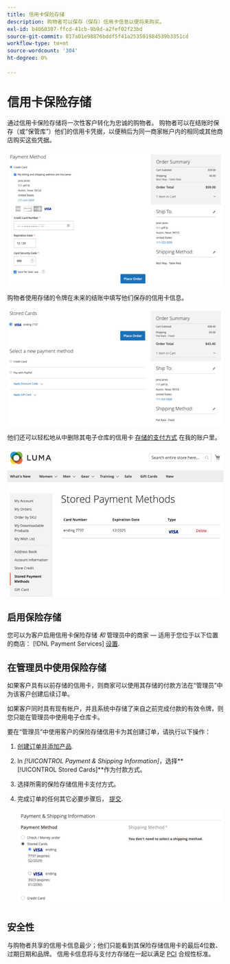 ```yaml
---
title: 信用卡保险存储
description: 购物者可以保存（保存）信用卡信息以便将来购买。
exl-id: b4060307-ffcd-41cb-9b9d-a2fef02f23bd
source-git-commit: 817a01e98876bddf5f41a253501984539b3351cd
workflow-type: tm+mt
source-wordcount: '304'
ht-degree: 0%

---
```


# 信用卡保险存储

通过信用卡保险存储将一次性客户转化为忠诚的购物者。 购物者可以在结账时保存（或“保管库”）他们的信用卡凭据，以便稍后为同一商家帐户内的相同或其他商店购买这些凭据。

![保存他们的信用卡以供将来使用](assets/save-card-for-later.png)

购物者使用存储的令牌在未来的结账中填写他们保存的信用卡信息。

![使用存储的凭据进行将来购买](assets/use-stored-card.png)

他们还可以轻松地从中删除其电子仓库的信用卡 [存储的支付方式](https://docs.magento.com/user-guide/customers/account-dashboard-stored-payment-methods.html) 在我的账户里。

![我的帐户中存储的付款方法](assets/stored-payment-methods.png)

## 启用保险存储

您可以为客户启用信用卡保险存储 _和_ 管理员中的商家 — 适用于您位于以下位置的商店： [!DNL Payment Services] [设置](settings.md#card-vaulting).

## 在管理员中使用保险存储

如果客户具有以前存储的信用卡，则商家可以使用其存储的付款方法在“管理员”中为该客户创建后续订单。

如果客户同时具有现有帐户，并且系统中存储了来自之前完成付款的有效令牌，则您只能在管理员中使用电子仓库卡。

要在“管理员”中使用客户的保险存储信用卡为其创建订单，请执行以下操作：

1. [创建订单并添加产品](https://experienceleague.adobe.com/docs/commerce-admin/stores-sales/point-of-purchase/assist/customer-account-create-order.html).
1. In _[!UICONTROL Payment & Shipping Information]_，选择&#x200B;**[!UICONTROL Stored Cards]**作为付款方式。
1. 选择所需的保险存储信用卡支付方式。
1. 完成订单的任何其它必要步骤后， [提交](https://experienceleague.adobe.com/docs/commerce-admin/stores-sales/point-of-purchase/assist/customer-account-create-order.html?lang=en#step-3%3A-submit-the-order).

   ![在管理员中为客户使用保险存储信用卡](assets/admin-vaultedcard.png)

## 安全性

与购物者共享的信用卡信息最少；他们只能看到其保险存储信用卡的最后4位数、过期日期和品牌。 信用卡信息将与支付方存储在一起以满足 [PCI](security.md#PCI-compliance) 合规性标准。
